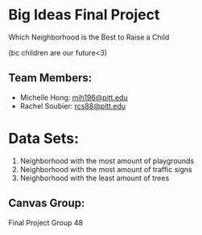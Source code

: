 # Big Ideas Final Project
Which Neighborhood is the Best to Raise a Child

(bc children are our future<3)

## Team Members:
* Michelle Hong: mih196@pitt.edu
* Rachel Soubier: rcs88@pitt.edu

# Data Sets:
1) Neighborhood with the most amount of playgrounds
2) Neighborhood with the most amount of traffic signs
3) Neighborhood with the least amount of trees

## Canvas Group:
Final Project Group 48



